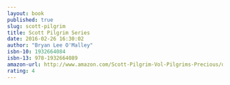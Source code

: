 ```yaml
---
layout: book
published: true
slug: scott-pilgrim
title: Scott Pilgrim Series
date: 2016-02-26 16:30:02
author: "Bryan Lee O'Malley"
isbn-10: 1932664084
isbn-13: 978-1932664089
amazon-url: http://www.amazon.com/Scott-Pilgrim-Vol-Pilgrims-Precious/dp/1932664084
rating: 4
---
```

